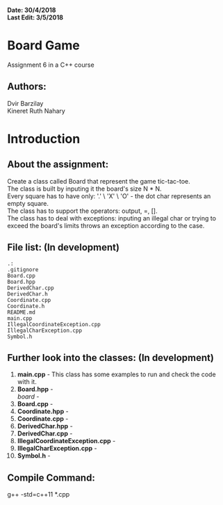 **Date: 30/4/2018**  
**Last Edit: 3/5/2018**

Board Game  
===  

Assignment 6 in a C++ course  

Authors:
--
Dvir Barzilay  
Kineret Ruth Nahary  

**Introduction**
==

About the assignment:
-- 
Create a class called Board that represent the game tic-tac-toe.  
The class is built by inputing it the board's size N * N.  
Every square has to have only: '.' \ 'X' \ 'O' - the dot char represents an empty square.  
The class has to support the operators: output, =, [].  
The class has to deal with exceptions: 
inputing an illegal char or trying to exceed the board's limits throws an exception according to the case.  
    
**File list:** (In development)
--  

```  
.: 
.gitignore 
Board.cpp  
Board.hpp  
DerivedChar.cpp  
DerivedChar.h    
Coordinate.cpp  
Coordinate.h    
README.md  
main.cpp  
IllegalCoordinateException.cpp  
IllegalCharException.cpp 
Symbol.h  
```  
Further look into the classes:  (In development)    
--  
1. **main.cpp** - This class has some examples to run and check the code with it.  
2. **Board.hpp** -      
*board* -        
3. **Board.cpp** -   
4. **Coordinate.hpp** -  
5. **Coordinate.cpp** -  
6. **DerivedChar.hpp** -   
7. **DerivedChar.cpp** -   
8. **IllegalCoordinateException.cpp** - 
9. **IllegalCharException.cpp** - 
10. **Symbol.h** -  

Compile Command:  
--  
g++ -std=c++11 *.cpp  
